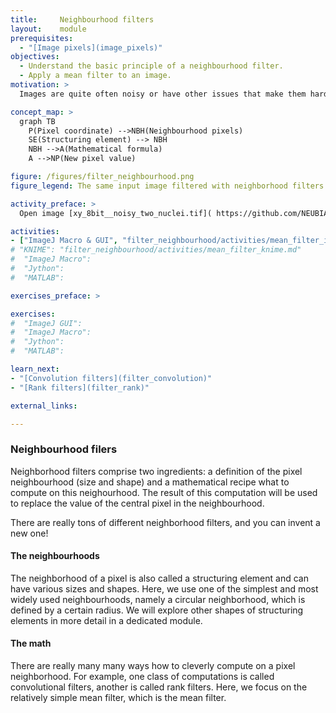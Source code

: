```yaml
---
title:     Neighbourhood filters
layout:    module
prerequisites:
  - "[Image pixels](image_pixels)"
objectives:
  - Understand the basic principle of a neighbourhood filter.
  - Apply a mean filter to an image.
motivation: >
  Images are quite often noisy or have other issues that make them hard to segment, e.g. by means of a simple intensity threshold. Neighbourhood filters are a very important (maybe the most important) means to enhanced images in a sense of making them more amendable for segmentation. 

concept_map: >
  graph TB
    P(Pixel coordinate) -->NBH(Neighbourhood pixels)
    SE(Structuring element) --> NBH
    NBH -->A(Mathematical formula)
    A -->NP(New pixel value) 

figure: /figures/filter_neighbourhood.png
figure_legend: The same input image filtered with neighborhood filters of different kinds (mean, median, edge) and shapes (circular with a radius of 1 pixel, top row; radius of 3 pixels, bottom row).

activity_preface: >
  Open image [xy_8bit__noisy_two_nuclei.tif]( https://github.com/NEUBIAS/training-resources/raw/master/image_data/xy_8bit__noisy_two_nuclei.tif) and explore the effect of a mean filter of different sizes.

activities:
- ["ImageJ Macro & GUI", "filter_neighbourhood/activities/mean_filter_imagejmacro.ijm", "java"]
# "KNIME": "filter_neighbourhood/activities/mean_filter_knime.md"
#  "ImageJ Macro":
#  "Jython":
#  "MATLAB":

exercises_preface: >

exercises:
#  "ImageJ GUI": 
#  "ImageJ Macro":
#  "Jython":
#  "MATLAB":

learn_next:
- "[Convolution filters](filter_convolution)"
- "[Rank filters](filter_rank)"

external_links:

---
```


### Neighbourhood filers

Neighborhood filters comprise two ingredients: a definition of the pixel neighbourhood (size and shape) and a mathematical recipe what to compute on this neighourhood. The result of this computation will be used to replace the value of the central pixel in the neighbourhood.

There are really tons of different neighborhood filters, and you can invent a new one!

#### The neighbourhoods 

The neighborhood of a pixel is also called a structuring element and can have various sizes and shapes.
Here, we use one of the simplest and most widely used neighbourhoods, namely a circular neighborhood, which is defined by a certain radius. We will explore other shapes of structuring elements in more detail in a dedicated module.

#### The math

There are really many many ways how to cleverly compute on a pixel neighborhood. For example, one class of computations is called convolutional filters, another is called rank filters. Here, we focus on the relatively simple mean filter, which is the mean filter.